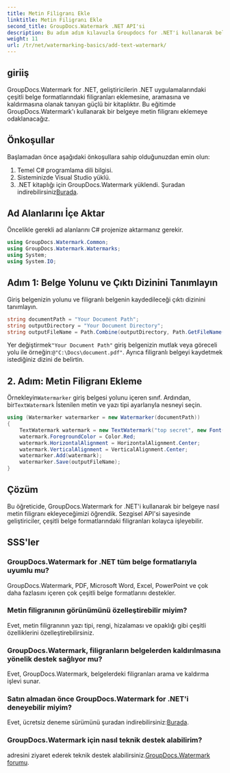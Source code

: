 ```yaml
---
title: Metin Filigranı Ekle
linktitle: Metin Filigranı Ekle
second_title: GroupDocs.Watermark .NET API'si
description: Bu adım adım kılavuzla Groupdocs for .NET'i kullanarak belgelerinize nasıl metin filigranı ekleyeceğinizi öğrenin.
weight: 11
url: /tr/net/watermarking-basics/add-text-watermark/
---
```

## giriiş
GroupDocs.Watermark for .NET, geliştiricilerin .NET uygulamalarındaki çeşitli belge formatlarındaki filigranları eklemesine, aramasına ve kaldırmasına olanak tanıyan güçlü bir kitaplıktır. Bu eğitimde GroupDocs.Watermark'ı kullanarak bir belgeye metin filigranı eklemeye odaklanacağız.
## Önkoşullar
Başlamadan önce aşağıdaki önkoşullara sahip olduğunuzdan emin olun:
1. Temel C# programlama dili bilgisi.
2. Sisteminizde Visual Studio yüklü.
3.  .NET kitaplığı için GroupDocs.Watermark yüklendi. Şuradan indirebilirsiniz[Burada](https://releases.groupdocs.com/Watermark/net/).

## Ad Alanlarını İçe Aktar
Öncelikle gerekli ad alanlarını C# projenize aktarmanız gerekir.
```csharp
using GroupDocs.Watermark.Common;
using GroupDocs.Watermark.Watermarks;
using System;
using System.IO;
```
## Adım 1: Belge Yolunu ve Çıktı Dizinini Tanımlayın
Giriş belgenizin yolunu ve filigranlı belgenin kaydedileceği çıktı dizinini tanımlayın.
```csharp
string documentPath = "Your Document Path";
string outputDirectory = "Your Document Directory";
string outputFileName = Path.Combine(outputDirectory, Path.GetFileName(documentPath));
```
 Yer değiştirmek`"Your Document Path"` giriş belgenizin mutlak veya göreceli yolu ile örneğin:`@"C:\Docs\document.pdf"`. Ayrıca filigranlı belgeyi kaydetmek istediğiniz dizini de belirtin.
## 2. Adım: Metin Filigranı Ekleme
 Örnekleyin`Watermarker` giriş belgesi yolunu içeren sınıf. Ardından, bir`TextWatermark` İstenilen metin ve yazı tipi ayarlarıyla nesneyi seçin.
```csharp
using (Watermarker watermarker = new Watermarker(documentPath))
{
    TextWatermark watermark = new TextWatermark("top secret", new Font("Arial", 36));
    watermark.ForegroundColor = Color.Red;
    watermark.HorizontalAlignment = HorizontalAlignment.Center;
    watermark.VerticalAlignment = VerticalAlignment.Center;
    watermarker.Add(watermark);
    watermarker.Save(outputFileName);
}
```

## Çözüm
Bu öğreticide, GroupDocs.Watermark for .NET'i kullanarak bir belgeye nasıl metin filigranı ekleyeceğimizi öğrendik. Sezgisel API'si sayesinde geliştiriciler, çeşitli belge formatlarındaki filigranları kolayca işleyebilir.
## SSS'ler
### GroupDocs.Watermark for .NET tüm belge formatlarıyla uyumlu mu?
GroupDocs.Watermark, PDF, Microsoft Word, Excel, PowerPoint ve çok daha fazlasını içeren çok çeşitli belge formatlarını destekler.
### Metin filigranının görünümünü özelleştirebilir miyim?
Evet, metin filigranının yazı tipi, rengi, hizalaması ve opaklığı gibi çeşitli özelliklerini özelleştirebilirsiniz.
### GroupDocs.Watermark, filigranların belgelerden kaldırılmasına yönelik destek sağlıyor mu?
Evet, GroupDocs.Watermark, belgelerdeki filigranları arama ve kaldırma işlevi sunar.
### Satın almadan önce GroupDocs.Watermark for .NET'i deneyebilir miyim?
 Evet, ücretsiz deneme sürümünü şuradan indirebilirsiniz:[Burada](https://releases.groupdocs.com/).
### GroupDocs.Watermark için nasıl teknik destek alabilirim?
 adresini ziyaret ederek teknik destek alabilirsiniz.[GroupDocs.Watermark forumu](https://forum.groupdocs.com/c/watermark/19).